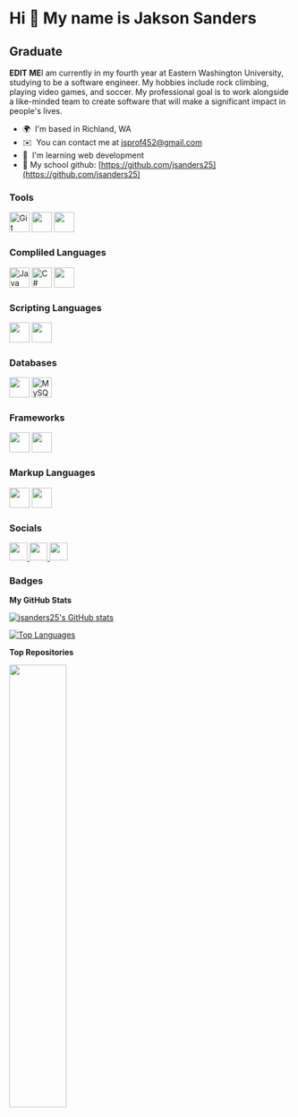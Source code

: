 Hi 👋 My name is Jakson Sanders
===============================

Graduate
-------

**EDIT ME**I am currently in my fourth year at Eastern Washington University, studying to be a software engineer. My hobbies include rock climbing, playing video games, and soccer. My professional goal is to work alongside a like-minded team to create software that will make a significant impact in people's lives.

* 🌍  I'm based in Richland, WA
* ✉️  You can contact me at [jsprof452@gmail.com](mailto:jsprof452@gmail.com)
* 🧠  I'm learning web development
* 🏫  My school github: [https://github.com/jsanders25](https://github.com/jsanders25)

### Tools


<p align="left">
<a href="https://git-scm.com/" target="_blank" rel="noreferrer"><img src="https://raw.githubusercontent.com/danielcranney/readme-generator/main/public/icons/skills/git-colored.svg" width="36" height="36" alt="Git" /></a>
<img src="https://cdn.jsdelivr.net/gh/devicons/devicon@latest/icons/azuredevops/azuredevops-original.svg" width="36" height="36"/>
<img src="https://cdn.jsdelivr.net/gh/devicons/devicon@latest/icons/intellij/intellij-original.svg" width="36" height="36"/>      
                 
</p>

### Compliled Languages
<a href="https://www.oracle.com/java/" target="_blank" rel="noreferrer"><img src="https://raw.githubusercontent.com/danielcranney/readme-generator/main/public/icons/skills/java-colored.svg" width="36" height="36" alt="Java" /></a>
<a href="https://docs.microsoft.com/en-us/dotnet/csharp/" target="_blank" rel="noreferrer"><img src="https://raw.githubusercontent.com/danielcranney/readme-generator/main/public/icons/skills/csharp-colored.svg" width="36" height="36" alt="C#" /></a>
<img src="https://cdn.jsdelivr.net/gh/devicons/devicon@latest/icons/cplusplus/cplusplus-original.svg" width="36" height="36"/>

### Scripting Languages
<p><img src="https://cdn.jsdelivr.net/gh/devicons/devicon@latest/icons/javascript/javascript-original.svg" width="36" height="36"/>
<img src="https://cdn.jsdelivr.net/gh/devicons/devicon@latest/icons/python/python-original.svg" width="36" height="36"/></p>

### Databases
<p><img src="https://cdn.jsdelivr.net/gh/devicons/devicon@latest/icons/firebase/firebase-original.svg" width="36" height="36"/>
<a href="https://www.mysql.com/" target="_blank" rel="noreferrer"><img src="https://raw.githubusercontent.com/danielcranney/readme-generator/main/public/icons/skills/mysql-colored.svg" width="36" height="36" alt="MySQL" /></a></p>

### Frameworks
<p><img src="https://cdn.jsdelivr.net/gh/devicons/devicon@latest/icons/astro/astro-original.svg" width="36" height="36"/>
<img src="https://cdn.jsdelivr.net/gh/devicons/devicon@latest/icons/react/react-original.svg" width="36" height="36"/></p>

### Markup Languages
<p><img src="https://cdn.jsdelivr.net/gh/devicons/devicon@latest/icons/xml/xml-original.svg" width="36" height="36"/>
<img src="https://cdn.jsdelivr.net/gh/devicons/devicon@latest/icons/html5/html5-plain-wordmark.svg" width="36" height="36"/></p>

### Socials

<p align="left"> <a href="https://www.codepen.io/jsanders25" target="_blank" rel="noreferrer"> <picture> <source media="(prefers-color-scheme: dark)" srcset="https://raw.githubusercontent.com/danielcranney/readme-generator/main/public/icons/socials/codepen-dark.svg" /> <source media="(prefers-color-scheme: light)" srcset="https://raw.githubusercontent.com/danielcranney/readme-generator/main/public/icons/socials/codepen.svg" /> <img src="https://raw.githubusercontent.com/danielcranney/readme-generator/main/public/icons/socials/codepen.svg" width="32" height="32" /> </picture> </a> <a href="https://discord.com/users/jakyjak" target="_blank" rel="noreferrer"> <picture> <source media="(prefers-color-scheme: dark)" srcset="undefined" /> <source media="(prefers-color-scheme: dark)" srcset="https://raw.githubusercontent.com/danielcranney/readme-generator/main/public/icons/socials/discord.svg" /> <img src="https://raw.githubusercontent.com/danielcranney/readme-generator/main/public/icons/socials/discord.svg" width="32" height="32" /> </picture> </a> <a href="https://www.github.com/jsanders25" target="_blank" rel="noreferrer"> <picture> <source media="(prefers-color-scheme: dark)" srcset="https://raw.githubusercontent.com/danielcranney/readme-generator/main/public/icons/socials/github-dark.svg" /> <source media="(prefers-color-scheme: light)" srcset="https://raw.githubusercontent.com/danielcranney/readme-generator/main/public/icons/socials/github.svg" /> <img src="https://raw.githubusercontent.com/danielcranney/readme-generator/main/public/icons/socials/github.svg" width="32" height="32" /> </picture> </a></p>

### Badges

<b>My GitHub Stats</b>

<a href="http://www.github.com/jsanders25"><img src="https://github-readme-stats.vercel.app/api?username=jsanders25&show_icons=true&hide=&count_private=true&title_color=0891b2&text_color=ffffff&icon_color=0891b2&bg_color=1c1917&hide_border=true&show_icons=true" alt="jsanders25's GitHub stats" /></a>

<a href="https://github.com/jsanders25" align="left"><img src="https://github-readme-stats.vercel.app/api/top-langs/?username=jsanders25&langs_count=10&title_color=0891b2&text_color=ffffff&icon_color=0891b2&bg_color=1c1917&hide_border=true&locale=en&custom_title=Top%20%Languages" alt="Top Languages" /></a>

<b>Top Repositories</b>

<div width="100%" align="center"><a href="https://github.com/jsanders25/jsanders25.github.io" align="left"><img align="left" width="45%" src="https://github-readme-stats.vercel.app/api/pin/?username=jsanders25&repo=jsanders25.github.io&title_color=0891b2&text_color=ffffff&icon_color=0891b2&bg_color=1c1917&hide_border=true&locale=en" /></a></div><br /><br /><br /><br /><br /><br /><br />
